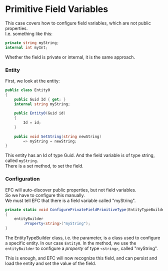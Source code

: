 # Primitive Field Variables
This case covers how to configure field variables, which are not public properties.\
I.e. something like this:

```csharp
private string myString;
internal int myInt;
```

Whether the field is private or internal, it is the same approach.

### Entity
First, we look at the entity:

```csharp
public class Entity0
{
    public Guid Id { get; }
    internal string myString;
    
    public Entity0(Guid id)
    {
        Id = id;
    }
    
    public void SetString(string newString)
        => myString = newString;
}
```

This entity has an Id of type Guid. And the field variable is of type string, called `myString`.\
There is a set method, to set the field.

### Configuration
EFC will auto-discover public properties, but not field variables.\
So we have to configure this manually.\
We must tell EFC that there is a field variable called "myString".

```csharp
private static void ConfigurePrivateFieldPrimitiveType(EntityTypeBuilder<Entity0> entityBuilder)
{
    entityBuilder
        .Property<string>("myString");
}
```
The EntityTypeBuilder class, i.e. the parameter, is a class used to configure a specific entity. In our case `Entity0`.
In the method, we use the `entityBuilder` to configure a _property_ of type `<string>`, called "myString".

This is enough, and EFC will now recognize this field, and can persist and load the entity and set the value of the field.